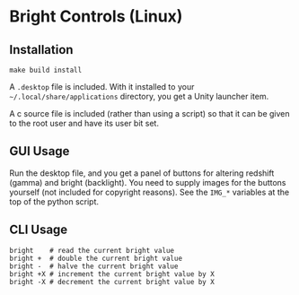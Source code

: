 # Bright Controls (Linux)

## Installation

```
make build install
```

A `.desktop` file is included. With it installed to your `~/.local/share/applications` directory, you get a Unity launcher item.

A c source file is included (rather than using a script) so that it can be given to the root user and have its user bit set.

## GUI Usage

Run the desktop file, and you get a panel of buttons for altering redshift (gamma) and bright (backlight). You need to supply images for the buttons yourself (not included for copyright reasons). See the `IMG_*` variables at the top of the python script.

## CLI Usage

```
bright    # read the current bright value
bright +  # double the current bright value
bright -  # halve the current bright value
bright +X # increment the current bright value by X
bright -X # decrement the current bright value by X
```
